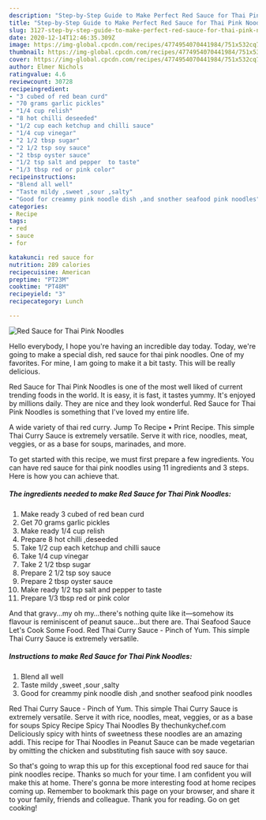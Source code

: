 ```yaml
---
description: "Step-by-Step Guide to Make Perfect Red Sauce for Thai Pink Noodles"
title: "Step-by-Step Guide to Make Perfect Red Sauce for Thai Pink Noodles"
slug: 3127-step-by-step-guide-to-make-perfect-red-sauce-for-thai-pink-noodles
date: 2020-12-14T12:46:35.309Z
image: https://img-global.cpcdn.com/recipes/4774954070441984/751x532cq70/red-sauce-for-thai-pink-noodles-recipe-main-photo.jpg
thumbnail: https://img-global.cpcdn.com/recipes/4774954070441984/751x532cq70/red-sauce-for-thai-pink-noodles-recipe-main-photo.jpg
cover: https://img-global.cpcdn.com/recipes/4774954070441984/751x532cq70/red-sauce-for-thai-pink-noodles-recipe-main-photo.jpg
author: Elmer Nichols
ratingvalue: 4.6
reviewcount: 30728
recipeingredient:
- "3 cubed of red bean curd"
- "70 grams garlic pickles"
- "1/4 cup relish"
- "8 hot chilli deseeded"
- "1/2 cup each ketchup and chilli sauce"
- "1/4 cup vinegar"
- "2 1/2 tbsp sugar"
- "2 1/2 tsp soy sauce"
- "2 tbsp oyster sauce"
- "1/2 tsp salt and pepper  to taste"
- "1/3 tbsp red or pink color"
recipeinstructions:
- "Blend all well"
- "Taste mildy ,sweet ,sour ,salty"
- "Good for creammy pink noodle dish ,and snother seafood pink noodles"
categories:
- Recipe
tags:
- red
- sauce
- for

katakunci: red sauce for 
nutrition: 289 calories
recipecuisine: American
preptime: "PT23M"
cooktime: "PT48M"
recipeyield: "3"
recipecategory: Lunch

---
```



![Red Sauce for Thai Pink Noodles](https://img-global.cpcdn.com/recipes/4774954070441984/751x532cq70/red-sauce-for-thai-pink-noodles-recipe-main-photo.jpg)

Hello everybody, I hope you're having an incredible day today. Today, we're going to make a special dish, red sauce for thai pink noodles. One of my favorites. For mine, I am going to make it a bit tasty. This will be really delicious.

Red Sauce for Thai Pink Noodles is one of the most well liked of current trending foods in the world. It is easy, it is fast, it tastes yummy. It's enjoyed by millions daily. They are nice and they look wonderful. Red Sauce for Thai Pink Noodles is something that I've loved my entire life.

A wide variety of thai red curry. Jump To Recipe • Print Recipe. This simple Thai Curry Sauce is extremely versatile. Serve it with rice, noodles, meat, veggies, or as a base for soups, marinades, and more.


To get started with this recipe, we must first prepare a few ingredients. You can have red sauce for thai pink noodles using 11 ingredients and 3 steps. Here is how you can achieve that.

<!--inarticleads1-->

##### The ingredients needed to make Red Sauce for Thai Pink Noodles:

1. Make ready 3 cubed of red bean curd
1. Get 70 grams garlic pickles
1. Make ready 1/4 cup relish
1. Prepare 8 hot chilli ,deseeded
1. Take 1/2 cup each ketchup and chilli sauce
1. Take 1/4 cup vinegar
1. Take 2 1/2 tbsp sugar
1. Prepare 2 1/2 tsp soy sauce
1. Prepare 2 tbsp oyster sauce
1. Make ready 1/2 tsp salt and pepper  to taste
1. Prepare 1/3 tbsp red or pink color


And that gravy…my oh my…there&#39;s nothing quite like it—somehow its flavour is reminiscent of peanut sauce…but there are. Thai Seafood Sauce Let&#39;s Cook Some Food. Red Thai Curry Sauce - Pinch of Yum. This simple Thai Curry Sauce is extremely versatile. 

<!--inarticleads2-->

##### Instructions to make Red Sauce for Thai Pink Noodles:

1. Blend all well
1. Taste mildy ,sweet ,sour ,salty
1. Good for creammy pink noodle dish ,and snother seafood pink noodles


Red Thai Curry Sauce - Pinch of Yum. This simple Thai Curry Sauce is extremely versatile. Serve it with rice, noodles, meat, veggies, or as a base for soups Spicy Recipe Spicy Thai Noodles By thechunkychef.com Deliciously spicy with hints of sweetness these noodles are an amazing addi. This recipe for Thai Noodles in Peanut Sauce can be made vegetarian by omitting the chicken and substituting fish sauce with soy sauce. 

So that's going to wrap this up for this exceptional food red sauce for thai pink noodles recipe. Thanks so much for your time. I am confident you will make this at home. There's gonna be more interesting food at home recipes coming up. Remember to bookmark this page on your browser, and share it to your family, friends and colleague. Thank you for reading. Go on get cooking!
